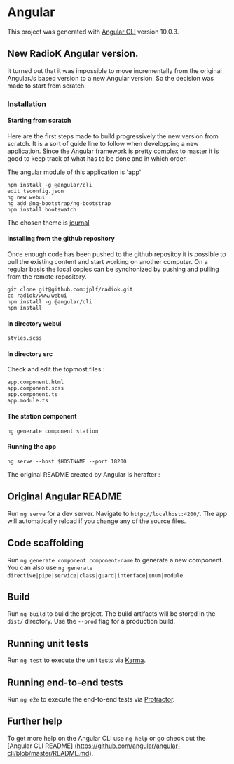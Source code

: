 # Angular

This project was generated with
[Angular CLI](https://github.com/angular/angular-cli) version 10.0.3.

## New RadioK Angular version.

It turned out that it was impossible to move incrementally from the original AngularJs based version to a new Angular version. So the decision was made to start from scratch.

### Installation

#### Starting from scratch

Here are the first steps made to build progressively the new version from scratch. It is a sort of guide line to follow when developping a new application. Since the Angular framework is pretty complex to master it is good to keep track of what has to be done and in which order.

The angular module of this application is 'app'
```
npm install -g @angular/cli
edit tsconfig.json
ng new webui
ng add @ng-bootstrap/ng-bootstrap
npm install bootswatch
```
The chosen theme is [journal](https://bootswatch.com/journal/)

#### Installing from the github repository

Once enough code has been pushed to the github repositoy it is possible to pull the existing content and start working on another computer. On a regular basis the local copies can be synchonized by pushing and pulling from the remote repository.

```
git clone git@github.com:jplf/radiok.git
cd radiok/www/webui
npm install -g @angular/cli
npm install
```

#### In directory webui
```
styles.scss
```

#### In directory src

Check and edit the topmost files :

```
app.component.html
app.component.scss
app.component.ts
app.module.ts
```

#### The station component

```
ng generate component station
```
#### Running the app

```
ng serve --host $HOSTNAME --port 18200
```


The original README created by Angular is herafter :

## Original Angular README

Run `ng serve` for a dev server. Navigate to `http://localhost:4200/`.
The app will automatically reload if you change any of the source files.

## Code scaffolding

Run `ng generate component component-name` to generate a new component.
You can also use
`ng generate directive|pipe|service|class|guard|interface|enum|module`.

## Build

Run `ng build` to build the project. The build artifacts will be stored
in the `dist/` directory. Use the `--prod` flag for a production build.

## Running unit tests

Run `ng test` to execute the unit tests via
[Karma](https://karma-runner.github.io).

## Running end-to-end tests

Run `ng e2e` to execute the end-to-end tests via
[Protractor](http://www.protractortest.org/).

## Further help

To get more help on the Angular CLI use `ng help` or go check out the
[Angular CLI README]
(https://github.com/angular/angular-cli/blob/master/README.md).

